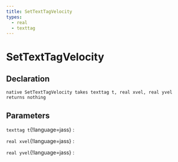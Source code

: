 ```yaml
---
title: SetTextTagVelocity
types:
  - real
  - texttag
---
```


# SetTextTagVelocity

## Declaration

```jass
native SetTextTagVelocity takes texttag t, real xvel, real yvel returns nothing
```

## Parameters
`texttag t`{!language=jass}
: 

`real xvel`{!language=jass}
: 

`real yvel`{!language=jass}
: 
